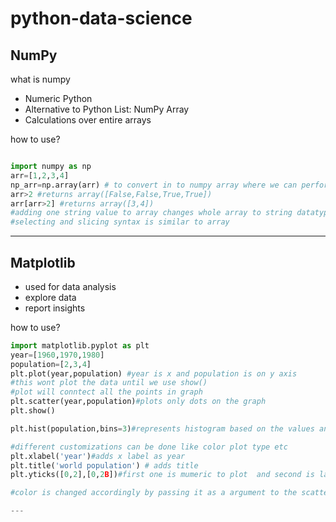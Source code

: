 # python-data-science

## NumPy
what is numpy
- Numeric Python
- Alternative to Python List: NumPy Array 
- Calculations over entire arrays 


how to use?

```python

import numpy as np 
arr=[1,2,3,4]
np_arr=np.array(arr) # to convert in to numpy array where we can perform calculations over entire array
arr>2 #returns array([False,False,True,True])
arr[arr>2] #returns array([3,4])
#adding one string value to array changes whole array to string datatype 
#selecting and slicing syntax is similar to array 
```

---

## Matplotlib

- used for data analysis
- explore data
- report insights

 how to use?

```python
import matplotlib.pyplot as plt
year=[1960,1970,1980]
population=[2,3,4]
plt.plot(year,population) #year is x and population is on y axis
#this wont plot the data until we use show()
#plot will conntect all the points in graph 
plt.scatter(year,population)#plots only dots on the graph 
plt.show()

plt.hist(population,bins=3)#represents histogram based on the values and divides according to bins

#different customizations can be done like color plot type etc
plt.xlabel('year')#adds x label as year 
plt.title('world population') # adds title
plt.yticks([0,2],[0,2B])#first one is mumeric to plot  and second is label for representation 

#color is changed accordingly by passing it as a argument to the scatter or plot etc.

---